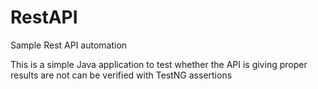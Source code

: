 # RestAPI
Sample Rest API automation

This is a simple Java application to test whether the API is giving proper results are not can be verified with TestNG assertions
